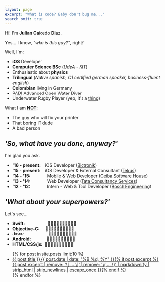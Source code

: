```yaml
---
layout: page
excerpt: "What is code? Baby don't bug me..."
search_omit: true
---
```


Hi! I'm **Julian Ca**icedo **Di**az.

Yes... I know, *"who is this guy?"*, right?

Well, I'm:

* **iOS** Developer
* **Computer Science BSc** (<a href="http://www.udea.edu.co" title="Universidad de Antioquia" target="_blank">*UdeA*</a> *-* <a href="https://www.informatik.kit.edu/" title="Karlsruhe Institut für Technologie" target="_blank">*KIT*</a>)
* Enthusiastic about **physics**
* **Trilingual** (*Native spanish, C1 certified german speaker, business-fluent english*)
* **Colombian** living in Germany
* <a href="https://www.padi.com/" title="Professional Association of Diving Instructors" target="_blank">PADI</a> Advanced Open Water Diver
* Underwater Rugby Player (yep, it's a <a href="https://en.wikipedia.org/wiki/Underwater_rugby" title="Underwater Rugby" target="_blank">thing</a>)

What I am **<u>NOT</u>**:

* The guy who will fix your printer
* That boring IT dude
* A bad person

## *'So, what have you done, anyway?'*

I'm glad you ask.

* **'16 - present:** &nbsp;&nbsp;&nbsp;iOS Developer (<a href="https://www.biotronik.com" title="Biotronik SE & Co. KG" target="_blank">Biotronik</a>)
* **'15 - present:** &nbsp;&nbsp;&nbsp;iOS Developer & External Consultant (<a href="http://www.tekus.co/" title="Tekus S.A.S" target="_blank">Tekus</a>)
* **'14 - '15:** &nbsp;&nbsp;&nbsp;&nbsp;&nbsp;&nbsp;&nbsp;&nbsp;&nbsp;&nbsp;&nbsp;&nbsp;&nbsp;Mobile & Web Developer (<a href="https://www.ceiba.com.co/en/" title="Ceiba Software House" target="_blank">Ceiba Software House</a>)
* **'13 - '14:** &nbsp;&nbsp;&nbsp;&nbsp;&nbsp;&nbsp;&nbsp;&nbsp;&nbsp;&nbsp;&nbsp;&nbsp;&nbsp;Web Developer (<a href="https://www.tcs.com/" title="Tata Consultancy Services" target="_blank">Tata Consultancy Services</a>)
* **'12 - '12:** &nbsp;&nbsp;&nbsp;&nbsp;&nbsp;&nbsp;&nbsp;&nbsp;&nbsp;&nbsp;&nbsp;&nbsp;&nbsp;Intern - Web & Tool Developer (<a href="http://www.bosch-engineering.de/" title="Bosch Engineering" target="_blank">Bosch Engineering</a>)

## *'What about your superpowers?'*

Let's see...

* **Swift:** &nbsp;&nbsp;&nbsp;&nbsp;&nbsp;&nbsp;&nbsp;&nbsp;&nbsp;&nbsp;&nbsp;&nbsp;&nbsp;&nbsp;&nbsp;&nbsp;&nbsp;&nbsp;🌋🌋🌋🌋🌋🌋🌋🌋🗻🗻
* **Objective-C:** &nbsp;&nbsp;&nbsp;&nbsp;🌋🌋🌋🌋🌋🌋🌋🗻🗻🗻
* **Java:** &nbsp;&nbsp;&nbsp;&nbsp;&nbsp;&nbsp;&nbsp;&nbsp;&nbsp;&nbsp;&nbsp;&nbsp;&nbsp;&nbsp;&nbsp;&nbsp;&nbsp;&nbsp;&nbsp;🌋🌋🌋🌋🌋🌋🌋🗻🗻🗻
* **Android:** &nbsp;&nbsp;&nbsp;&nbsp;&nbsp;&nbsp;&nbsp;&nbsp;&nbsp;&nbsp;&nbsp;&nbsp;🌋🌋🌋🌋🌋🌋🗻🗻🗻🗻
* **HTML/CSS/js:** &nbsp;🌋🌋🌋🌋🌋🌋🌋🗻🗻🗻

<ul class="post-list">
{% for post in site.posts limit:10 %}
  <li><article><a href="{{ site.url }}{{ post.url }}">{{ post.title }} <span class="entry-date"><time datetime="{{ post.date | date_to_xmlschema }}">{{ post.date | date: "%B %d, %Y" }}</time></span>{% if post.excerpt %} <span class="excerpt">{{ post.excerpt | remove: '\[ ... \]' | remove: '\( ... \)' | markdownify | strip_html | strip_newlines | escape_once }}</span>{% endif %}</a></article></li>
{% endfor %}
</ul>
